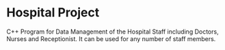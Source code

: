 # Hospital Project

C++ Program for Data Management of the Hospital Staff including Doctors, Nurses and Receptionist.
It can be used for any number of staff members.